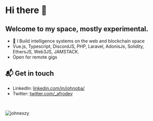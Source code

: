 # Hi there 👋
## Welcome to my space, mostly experimental. 

- 🏢 I Build intelligence systems on the web and blockchain space
- Vue.js, Typescript, DiscordJS, PHP, Laravel, AdonisJs, Solidity, EthersJS, Web3JS, JAMSTACK.
- Open for remote gigs
## 📬 Get in touch

- LinkedIn: [linkedin.com/in/johnoba/][1]
- Twitter: [twitter.com/_afrodev][2]
<br/>
<p align="left"> <img src="https://komarev.com/ghpvc/?username=johnexzy&label=Profile%20views&color=0e75b6&style=flat" alt="johnexzy" /> </p>

[1]: https://www.linkedin.com/in/johnoba/
[2]: https://twitter.com/intent/follow?screen_name=_afrodev
